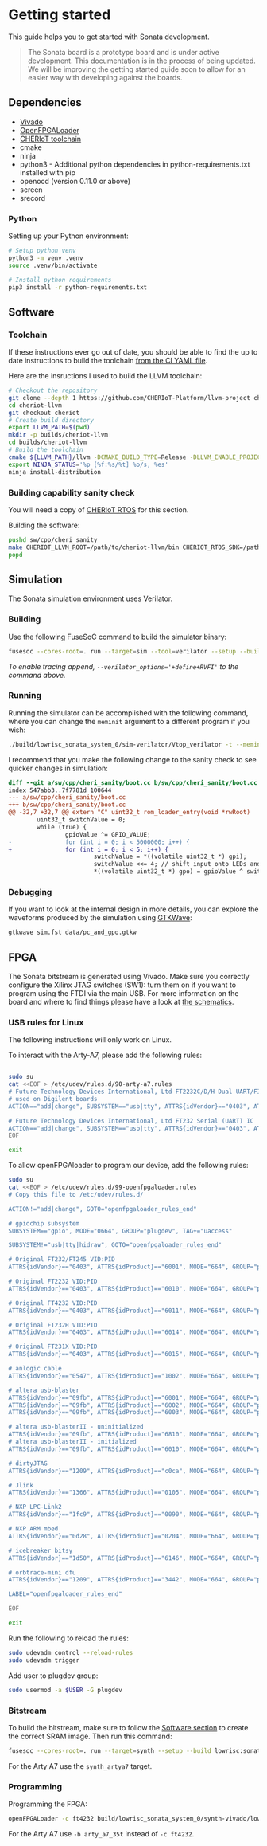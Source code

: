 # Getting started

This guide helps you to get started with Sonata development.

> The Sonata board is a prototype board and is under active development.
> This documentation is in the process of being updated.
> We will be improving the getting started guide soon to allow for an easier way with developing against the boards.

## Dependencies

- [Vivado](https://www.xilinx.com/support/download.html)
- [OpenFPGALoader](https://github.com/trabucayre/openFPGALoader)
- [CHERIoT toolchain](https://github.com/CHERIoT-Platform/llvm-project/tree/cheriot)
- cmake
- ninja
- python3 - Additional python dependencies in python-requirements.txt installed with pip
- openocd (version 0.11.0 or above)
- screen
- srecord

### Python

Setting up your Python environment:
```sh
# Setup python venv
python3 -m venv .venv
source .venv/bin/activate

# Install python requirements
pip3 install -r python-requirements.txt
```

## Software

### Toolchain
If these instructions ever go out of date, you should be able to find the up to date instructions to build the toolchain [from the CI YAML file](https://github.com/CHERIoT-Platform/llvm-project/blob/cheriot/.cirrus.yml).

Here are the insructions I used to build the LLVM toolchain:
```sh
# Checkout the repository
git clone --depth 1 https://github.com/CHERIoT-Platform/llvm-project cheriot-llvm
cd cheriot-llvm
git checkout cheriot
# Create build directory
export LLVM_PATH=$(pwd)
mkdir -p builds/cheriot-llvm
cd builds/cheriot-llvm
# Build the toolchain
cmake ${LLVM_PATH}/llvm -DCMAKE_BUILD_TYPE=Release -DLLVM_ENABLE_PROJECTS="clang;clang-tools-extra;lld" -DCMAKE_INSTALL_PREFIX=install -DLLVM_ENABLE_UNWIND_TABLES=NO -DLLVM_TARGETS_TO_BUILD=RISCV -DLLVM_DISTRIBUTION_COMPONENTS="clang;clangd;lld;llvm-objdump;llvm-objcopy" -G Ninja
export NINJA_STATUS='%p [%f:%s/%t] %o/s, %es'
ninja install-distribution
```

### Building capability sanity check
You will need a copy of [CHERIoT RTOS](https://github.com/microsoft/cheriot-rtos/tree/main) for this section.

Building the software:
```sh
pushd sw/cpp/cheri_sanity
make CHERIOT_LLVM_ROOT=/path/to/cheriot-llvm/bin CHERIOT_RTOS_SDK=/path/to/cheriot-rtos/sdk
popd
```

## Simulation

The Sonata simulation environment uses Verilator.

### Building

Use the following FuseSoC command to build the simulator binary:
```sh
fusesoc --cores-root=. run --target=sim --tool=verilator --setup --build lowrisc:sonata:system
```

*To enable tracing append, `--verilator_options='+define+RVFI'` to the command above.*

### Running

Running the simulator can be accomplished with the following command, where you can change the `meminit` argument to a different program if you wish:
```sh
./build/lowrisc_sonata_system_0/sim-verilator/Vtop_verilator -t --meminit=ram,./sw/cpp/cheri_sanity/boot.elf
```

I recommend that you make the following change to the sanity check to see quicker changes in simulation:
```diff
diff --git a/sw/cpp/cheri_sanity/boot.cc b/sw/cpp/cheri_sanity/boot.cc
index 547abb3..7f7781d 100644
--- a/sw/cpp/cheri_sanity/boot.cc
+++ b/sw/cpp/cheri_sanity/boot.cc
@@ -32,7 +32,7 @@ extern "C" uint32_t rom_loader_entry(void *rwRoot)
        uint32_t switchValue = 0;
        while (true) {
                gpioValue ^= GPIO_VALUE;
-               for (int i = 0; i < 5000000; i++) {
+               for (int i = 0; i < 5; i++) {
                        switchValue = *((volatile uint32_t *) gpi);
                        switchValue <<= 4; // shift input onto LEDs and skipping LCD pins
                        *((volatile uint32_t *) gpo) = gpioValue ^ switchValue;
```

### Debugging

If you want to look at the internal design in more details, you can explore the waveforms produced by the simulation using [GTKWave](http://gtkwave.sourceforge.net/):
```sh
gtkwave sim.fst data/pc_and_gpo.gtkw
```

## FPGA

The Sonata bitstream is generated using Vivado.
Make sure you correctly configure the Xilinx JTAG switches (SW1): turn them on if you want to program using the FTDI via the main USB.
For more information on the board and where to find things please have a look at [the schematics](https://github.com/newaetech/sonata-pcb/blob/main/sonata-schematics-r08.pdf).

### USB rules for Linux

The following instructions will only work on Linux.

To interact with the Arty-A7, please add the following rules:
```sh

sudo su
cat <<EOF > /etc/udev/rules.d/90-arty-a7.rules
# Future Technology Devices International, Ltd FT2232C/D/H Dual UART/FIFO IC
# used on Digilent boards
ACTION=="add|change", SUBSYSTEM=="usb|tty", ATTRS{idVendor}=="0403", ATTRS{idProduct}=="6010", ATTRS{manufacturer}=="Digilent", MODE="0666"

# Future Technology Devices International, Ltd FT232 Serial (UART) IC
ACTION=="add|change", SUBSYSTEM=="usb|tty", ATTRS{idVendor}=="0403", ATTRS{idProduct}=="6001", MODE="0666"
EOF

exit
```

To allow openFPGAloader to program our device, add the following rules:
```sh
sudo su
cat <<EOF > /etc/udev/rules.d/99-openfpgaloader.rules
# Copy this file to /etc/udev/rules.d/

ACTION!="add|change", GOTO="openfpgaloader_rules_end"

# gpiochip subsystem
SUBSYSTEM=="gpio", MODE="0664", GROUP="plugdev", TAG+="uaccess"

SUBSYSTEM!="usb|tty|hidraw", GOTO="openfpgaloader_rules_end"

# Original FT232/FT245 VID:PID
ATTRS{idVendor}=="0403", ATTRS{idProduct}=="6001", MODE="664", GROUP="plugdev", TAG+="uaccess"

# Original FT2232 VID:PID
ATTRS{idVendor}=="0403", ATTRS{idProduct}=="6010", MODE="664", GROUP="plugdev", TAG+="uaccess"

# Original FT4232 VID:PID
ATTRS{idVendor}=="0403", ATTRS{idProduct}=="6011", MODE="664", GROUP="plugdev", TAG+="uaccess"

# Original FT232H VID:PID
ATTRS{idVendor}=="0403", ATTRS{idProduct}=="6014", MODE="664", GROUP="plugdev", TAG+="uaccess"

# Original FT231X VID:PID
ATTRS{idVendor}=="0403", ATTRS{idProduct}=="6015", MODE="664", GROUP="plugdev", TAG+="uaccess"

# anlogic cable
ATTRS{idVendor}=="0547", ATTRS{idProduct}=="1002", MODE="664", GROUP="plugdev", TAG+="uaccess"

# altera usb-blaster
ATTRS{idVendor}=="09fb", ATTRS{idProduct}=="6001", MODE="664", GROUP="plugdev", TAG+="uaccess"
ATTRS{idVendor}=="09fb", ATTRS{idProduct}=="6002", MODE="664", GROUP="plugdev", TAG+="uaccess"
ATTRS{idVendor}=="09fb", ATTRS{idProduct}=="6003", MODE="664", GROUP="plugdev", TAG+="uaccess"

# altera usb-blasterII - uninitialized
ATTRS{idVendor}=="09fb", ATTRS{idProduct}=="6810", MODE="664", GROUP="plugdev", TAG+="uaccess"
# altera usb-blasterII - initialized
ATTRS{idVendor}=="09fb", ATTRS{idProduct}=="6010", MODE="664", GROUP="plugdev", TAG+="uaccess"

# dirtyJTAG
ATTRS{idVendor}=="1209", ATTRS{idProduct}=="c0ca", MODE="664", GROUP="plugdev", TAG+="uaccess"

# Jlink
ATTRS{idVendor}=="1366", ATTRS{idProduct}=="0105", MODE="664", GROUP="plugdev", TAG+="uaccess"

# NXP LPC-Link2
ATTRS{idVendor}=="1fc9", ATTRS{idProduct}=="0090", MODE="664", GROUP="plugdev", TAG+="uaccess"

# NXP ARM mbed
ATTRS{idVendor}=="0d28", ATTRS{idProduct}=="0204", MODE="664", GROUP="plugdev", TAG+="uaccess"

# icebreaker bitsy
ATTRS{idVendor}=="1d50", ATTRS{idProduct}=="6146", MODE="664", GROUP="plugdev", TAG+="uaccess"

# orbtrace-mini dfu
ATTRS{idVendor}=="1209", ATTRS{idProduct}=="3442", MODE="664", GROUP="plugdev", TAG+="uaccess"

LABEL="openfpgaloader_rules_end"

EOF

exit

```

Run the following to reload the rules:
```sh
sudo udevadm control --reload-rules
sudo udevadm trigger
```

Add user to plugdev group:
```sh
sudo usermod -a $USER -G plugdev
```

### Bitstream

To build the bitstream, make sure to follow the [Software section](#software) to create the correct SRAM image.
Then run this command:
```sh
fusesoc --cores-root=. run --target=synth --setup --build lowrisc:sonata:system
```

For the Arty A7 use the `synth_artya7` target.

### Programming

Programming the FPGA:
```sh
openFPGALoader -c ft4232 build/lowrisc_sonata_system_0/synth-vivado/lowrisc_sonata_system_0.bit
```

For the Arty A7 use `-b arty_a7_35t` instead of `-c ft4232`.
